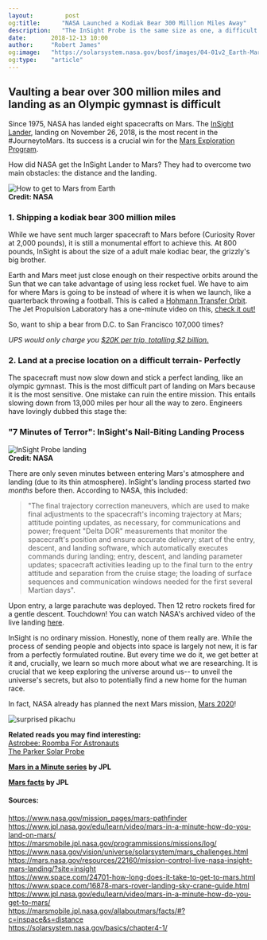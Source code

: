 ```yaml
---
layout:         post
og:title:      "NASA Launched a Kodiak Bear 300 Million Miles Away"
description:   "The InSight Probe is the same size as one, a difficult task."
date:       2018-12-13 10:00
author:     "Robert James"
og:image:   "https://solarsystem.nasa.gov/bosf/images/04-01v2_Earth-Mars-Trans-Orb_800x420.jpg"
og:type:    "article"
---
```


## Vaulting a bear over 300 million miles and landing as an Olympic gymnast is difficult

Since 1975, NASA has landed eight spacecrafts on Mars. The [InSight Lander](https://mars.nasa.gov/insight/), landing on November 26, 2018, is the most recent in the #JourneytoMars. Its success is a crucial win for the [Mars Exploration Program](https://mars.nasa.gov/).  
  
How did NASA get the InSight Lander to Mars? They had to overcome two main obstacles: the distance and the landing.  
  
![How to get to Mars from Earth](https://solarsystem.nasa.gov/bosf/images/04-01v2_Earth-Mars-Trans-Orb_800x420.jpg)  
**Credit: NASA**
  
### 1. Shipping a kodiak bear 300 million miles

While we have sent much larger spacecraft to Mars before (Curiosity Rover at 2,000 pounds), it is still a monumental effort to achieve this. At 800 pounds, InSight is about the size of a adult male kodiac bear, the grizzly's big brother.

Earth and Mars meet just close enough on their respective orbits around the Sun that we can take advantage of using less rocket fuel. We have to aim for where Mars is going to be instead of where it is when we launch, like a quarterback throwing a football. This is called a [Hohmann Transfer Orbit](https://solarsystem.nasa.gov/basics/chapter4-1/). The Jet Propulsion Laboratory has a one-minute video on this, [check it out!](https://www.jpl.nasa.gov/edu/learn/video/mars-in-a-minute-how-do-you-get-to-mars/)

So, want to ship a bear from D.C. to San Francisco 107,000 times?  
  
*UPS would only charge you [$20K per trip, totalling $2 billion.](https://i.imgur.com/YD8LgtZ.png)*

### 2. Land at a precise location on a difficult terrain- Perfectly
  
The spacecraft must now slow down and stick a perfect landing, like an olympic gymnast. This is the most difficult part of landing on Mars because it is the most sensitive. One mistake can ruin the entire mission. This entails slowing down from 13,000 miles per hour all the way to zero. Engineers have lovingly dubbed this stage the:  

### "7 Minutes of Terror": InSight's Nail-Biting Landing Process

![InSight Probe landing](https://mars.nasa.gov/images/PIA14839-full2.jpg)  
**Credit: NASA**  

There are only seven minutes between entering Mars's atmosphere and landing (due to its thin atmosphere). InSight's landing process started *two months* before then. According to NASA, this included:  

>"The final trajectory correction maneuvers, which are used to make final adjustments to the spacecraft's incoming trajectory at Mars; attitude pointing updates, as necessary, for communications and power; frequent "Delta DOR" measurements that monitor the spacecraft's position and ensure accurate delivery; start of the entry, descent, and landing software, which automatically executes commands during landing; entry, descent, and landing parameter updates; spacecraft activities leading up to the final turn to the entry attitude and separation from the cruise stage; the loading of surface sequences and communication windows needed for the first several Martian days".

Upon entry, a large parachute was deployed. Then 12 retro rockets fired for a gentle descent. Touchdown! You can watch NASA's archived video of the live landing [here](https://mars.nasa.gov/resources/22160/mission-control-live-nasa-insight-mars-landing/?site=insight).  
  
InSight is no ordinary mission. Honestly, none of them really are. While the process of sending people and objects into space is largely not new, it is far from a perfectly formulated routine. But every time we do it, we get better at it and, crucially, we learn so much more about what we are researching. It is crucial that we keep exploring the universe around us-- to unveil the universe's secrets, but also to potentially find a new home for the human race.
  
In fact, NASA already has planned the next Mars mission, [Mars 2020](https://mars.nasa.gov/mars2020/mission/overview/)!  
  
![surprised pikachu](https://www.dailydot.com/wp-content/uploads/2018/10/pikachu_surprised_meme-e1540570767482.png) 

**Related reads you may find interesting:**  
[Astrobee: Roomba For Astronauts](https://inspiredspace.blog/Astrobee-Roomba-for-Astronauts.html)  
[The Parker Solar Probe](https://inspiredspace.blog/Parker-Solar-Probe.html)  
  
**[Mars in a Minute series](https://www.jpl.nasa.gov/video/?search=mars+in+a+minute&video_category=&video_destinations=#submit) by JPL**  
  
**[Mars facts](https://marsmobile.jpl.nasa.gov/allaboutmars/facts/#?c=inspace&s=distance) by JPL**

  
#### Sources:
https://www.nasa.gov/mission_pages/mars-pathfinder  
https://www.jpl.nasa.gov/edu/learn/video/mars-in-a-minute-how-do-you-land-on-mars/  
https://marsmobile.jpl.nasa.gov/programmissions/missions/log/  
https://www.nasa.gov/vision/universe/solarsystem/mars_challenges.html  
https://mars.nasa.gov/resources/22160/mission-control-live-nasa-insight-mars-landing/?site=insight  
https://www.space.com/24701-how-long-does-it-take-to-get-to-mars.html
https://www.space.com/16878-mars-rover-landing-sky-crane-guide.html  
https://www.jpl.nasa.gov/edu/learn/video/mars-in-a-minute-how-do-you-get-to-mars/  
https://marsmobile.jpl.nasa.gov/allaboutmars/facts/#?c=inspace&s=distance  
https://solarsystem.nasa.gov/basics/chapter4-1/

